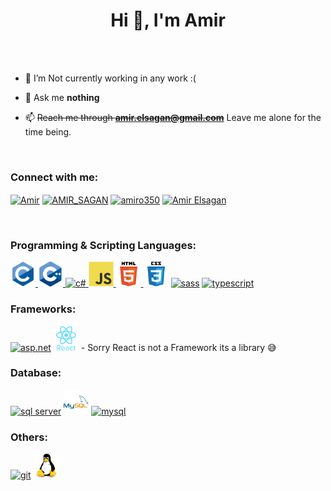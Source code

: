 <h1 align="center">Hi 👋, I'm Amir</h1>

<br/><br/>

- 🌱 I’m Not currently working in any work :(

- 💬 Ask me **nothing**
<!-- 
- 📫 Reach me through **** -->

- 📫 ~~Reach me through **amir.elsagan@gmail.com**~~ Leave me alone for the time being.


<br/>

<p align="left">
<h3 align="left">Connect with me:</h3>
<a href="https://www.linkedin.com/in/amir-elsagan-543098208/" target="blank"><img align="center" src="https://cdn.jsdelivr.net/npm/simple-icons@3.0.1/icons/linkedin.svg" alt=Amir Elsagan" height="30" width="40" /></a>
<a href="https://codeforces.com/profile/AMIR_SAGAN" target="blank"><img align="center" src="https://cdn.jsdelivr.net/npm/simple-icons@3.0.1/icons/codeforces.svg" alt="AMIR_SAGAN" height="30" width="40" /></a>
<a href="https://leetcode.com/amiro350/" target="blank"><img align="center" src="https://cdn.jsdelivr.net/npm/simple-icons@3.0.1/icons/leetcode.svg" alt="amiro350" height="30" width="40" /></a>
<a href="https://www.hackerrank.com/sagan_5050" target="blank"><img align="center" src="https://cdn.jsdelivr.net/npm/simple-icons@3.0.1/icons/hackerrank.svg" alt="Amir Elsagan" height="30" width="40" /></a>
</p>

<br/>

<h3 align="left">Programming & Scripting Languages:</h3>
<p align="left">
  <a href="https://www.cprogramming.com/" target="_blank"> <img src="https://raw.githubusercontent.com/devicons/devicon/master/icons/c/c-original.svg" alt="c" width="40" height="40"/> </a> 
  <a href="https://www.w3schools.com/cpp/" target="_blank"> <img src="https://raw.githubusercontent.com/devicons/devicon/master/icons/cplusplus/cplusplus-original.svg" alt="cplusplus" width="40" height="40"/> <a href="https://docs.microsoft.com/en-us/dotnet/csharp/" target="_blank"> <img src="https://www.vikingsoftware.com/wp-content/uploads/2024/02/C.png" alt="c#" width="40" height="40"/> 
  <a href="https://developer.mozilla.org/en-US/docs/Web/JavaScript" target="_blank">
  <a href="https://sass-lang.com/" target="_blank"><img src="https://raw.githubusercontent.com/devicons/devicon/master/icons/javascript/javascript-original.svg" alt="javascript" width="40" height="40"/> 
   <a href="https://www.w3.org/html/" target="_blank"> <img src="https://raw.githubusercontent.com/devicons/devicon/master/icons/html5/html5-original-wordmark.svg" alt="html5" width="40" height="40"/> </a> <a href="https://www.w3schools.com/css/" target="_blank"> <img src="https://raw.githubusercontent.com/devicons/devicon/master/icons/css3/css3-original-wordmark.svg" alt="css3" width="40" height="40"/></a>
  <a href="https://sass-lang.com/" target="_blank"> <img src="https://upload.wikimedia.org/wikipedia/commons/thumb/9/96/Sass_Logo_Color.svg/640px-Sass_Logo_Color.svg.png" alt="sass" width="40" height="40"/></a> 
  <a href="https://www.typescriptlang.org/" target="_blank"> <img src="https://cdn-icons-png.flaticon.com/512/5968/5968381.png" alt="typescript" width="40" height="40"/></a>
  

  
  
</p>
<h3 align="left">Frameworks:</h3>
<p align="left">
<a href="https://dotnet.microsoft.com/en-us/apps/aspnet" target="_blank"> <img src="https://upload.wikimedia.org/wikipedia/commons/7/7d/Microsoft_.NET_logo.svg" alt="asp.net" width="40" height="40"/></a>
<a href="https://reactjs.org/" target="_blank"> <img src="https://raw.githubusercontent.com/devicons/devicon/master/icons/react/react-original-wordmark.svg" alt="react" width="40" height="40"/></a> 
-  Sorry React is not a Framework its a library 😅

</p>
<h3 align="left">Database:</h3>
<p align="left">
  <a href="https://www.microsoft.com/en-us/sql-server/sql-server-2019" target="_blank"> <img src="https://www.softsolutionworks.com/images/SQLServer/sql-Server-express.png" alt="sql server" width="40" height="40"/></a> 
  <a href="https://www.mysql.com/" target="_blank"> <img src="https://raw.githubusercontent.com/devicons/devicon/master/icons/mysql/mysql-original-wordmark.svg" alt="mysql" width="40" height="40"/></a>
  <a href="https://www.mongodb.com/" target="_blank"> <img src="https://pbs.twimg.com/profile_images/1452637606559326217/GFz_P-5e_400x400.png" alt="mysql" width="40" height="40"/></a>
</p>
<h3 align="left">Others:</h3>
<p align="left">
  <a href="https://git-scm.com/" target="_blank"><img src="https://www.vectorlogo.zone/logos/git-scm/git-scm-icon.svg" alt="git" width="40" height="40"/></a>
  <a href="https://www.linux.org/" target="_blank"><img src="https://raw.githubusercontent.com/devicons/devicon/master/icons/linux/linux-original.svg" alt="linux" width="40" height="40"/></a> 
</p>
<br/>
